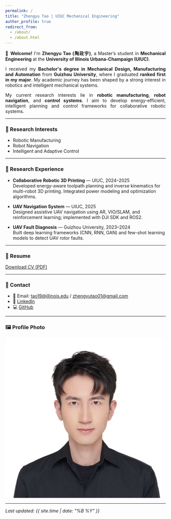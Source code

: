 ```yaml
---
permalink: /
title: "Zhengyu Tao | UIUC Mechanical Engineering"
author_profile: true
redirect_from: 
  - /about/
  - /about.html
---
```


<div style="text-align: justify">

👋 **Welcome!** I'm **Zhengyu Tao (陶政宇)**, a Master’s student in **Mechanical Engineering** at the **University of Illinois Urbana-Champaign (UIUC)**.

I received my **Bachelor's degree in Mechanical Design, Manufacturing and Automation** from **Guizhou University**, where I graduated **ranked first in my major**. My academic journey has been shaped by a strong interest in robotics and intelligent mechanical systems.

My current research interests lie in **robotic manufacturing**, **robot navigation**, and **control systems**. I aim to develop energy-efficient, intelligent planning and control frameworks for collaborative robotic systems.

</div>

---

### 🔬 Research Interests
- Robotic Manufacturing  
- Robot Navigation  
- Intelligent and Adaptive Control  

---

### 🧪 Research Experience

- **Collaborative Robotic 3D Printing** — UIUC, 2024–2025  
  Developed energy-aware toolpath planning and inverse kinematics for multi-robot 3D printing. Integrated power modeling and optimization algorithms.

- **UAV Navigation System** — UIUC, 2025  
  Designed assistive UAV navigation using AR, VIO/SLAM, and reinforcement learning; implemented with DJI SDK and ROS2.

- **UAV Fault Diagnosis** — Guizhou University, 2023–2024  
  Built deep learning frameworks (CNN, RNN, GAN) and few-shot learning models to detect UAV rotor faults.

---

### 📄 Resume  
[Download CV (PDF)](/files/Zhengyu_Tao_CV.pdf)

---

### 🔗 Contact  

- 📧 Email: tao19@illinois.edu / zhengyutao01@gmail.com  
- 💼 [LinkedIn](https://www.linkedin.com/in/zhengyu-tao-98922831a)  
- 💻 [GitHub](https://github.com/zhengyutao)

---

### 🖼️ Profile Photo  
![Profile](/images/Profile.png)

---

_Last updated: {{ site.time | date: "%B %Y" }}_

